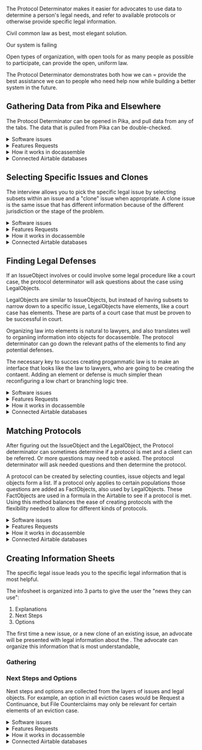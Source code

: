 The Protocol Determinator makes it easier for advocates to use data to determine a person's legal needs, and refer to available protocols or otherwise provide specific legal information.

Civil common law as best, most elegant solution.

Our system is failing 

Open types of organization, with open tools for as many people as possible to participate, can provide the open, uniform law.

The Protocol Determinator demonstrates both how we can = provide the best assistance we can to people who need help now while building a better system in the future.

## Gathering Data from Pika and Elsewhere

The Protocol Determinator can be opened in Pika, and pull data from any of the tabs.  The data that is pulled from Pika can be double-checked.

<details>
	<summary>Software issues</summary>
	
###### Software issues
	1. Get data from related parties to the case
	   * link to issues
	2. Add in explanation about 1 and 0 as True and False
	   * link to issues
</details>

<details>
	<summary>Features Requests</summary>
	
###### Features Requests
	1. Pull in data from other sources
	   2. Court dockets
	   3. Property lists
	1. Add tab for protocol determinator
	   
</details>

<details>
	<summary>How it works in docassemble</summary>
	
<br>	
docassemble uses a javascript function to put data from Pika into the fields of a docassemble interview.  Hitting the button at the bottom of the screen brings the data into the docassemble interview.

    ---
    question: Pika Field import
    fields:
      - Address: address
        required: false
      - Case Zip Code: case_zip_code
        required: false
      - Case County: countyAC
        required: false
      - Date Intake Completed: date_intake_completed
        required: false
        datatype: date
      - Hearing Date: hearing_date
        required: false
      - Client Age: client_age
        required: false
        datatype: integer
      - Domestic Violence: domestic_violence
        required: false
      - Sexual Assault: sexual_assault
        required: false
      - Stalking: stalking
        required: false
      - Opposing Party: opposing_party
        required: false
      - Calculated Poverty Rate from Assets Screen: calc_poverty
        required: false
        datatype: number
      - Adjusted Poverty Rate from Liabilities Screen: adj_poverty
        required: false
        datatype: number
      - Minor Children: minor_children
        required: false
        datatype: integer
      - Is applicant receiving any public benefits?: public_benefits
        required: false
      - Problem Code: problem_code
        required: false
      - Special Problem Code: special_problem_code
        required: false
      - Case Number: number
        required: false
    continue button field: pikagathered
    script: |
      <script>
      // address
      document.getElementById('YWRkcmVzcw').value = pika_js["client_address"];
      // Client age
      document.getElementById('Y2xpZW50X2FnZQ').value = pika_js["client_age"];
      // Hearing Date
      document.getElementById('aGVhcmluZ19kYXRl').value = pika_js["date_hearing"];
      // Number
      document.getElementById('bnVtYmVy').value = pika_js["number"];
      // Case County
      document.getElementById('Y291bnR5QUM').value = pika_js["county"];
      // Domestic Violence
      document.getElementById('ZG9tZXN0aWNfdmlvbGVuY2U').value = pika_js["dom_abuse"];
      // Sexual Assault
      document.getElementById('c2V4dWFsX2Fzc2F1bHQ').value = pika_js["sex_assault"];
      // Stalking
      document.getElementById('c3RhbGtpbmc').value = pika_js["stalking"];
      // Date Intake Completed
      document.getElementById('ZGF0ZV9pbnRha2VfY29tcGxldGVk').value = pika_js["completed_date"];
      // Case Zip Code
      document.getElementById('Y2FzZV96aXBfY29kZQ').value = pika_js["case_zip"];
      // Calculated Poverty Rate from Assets Screen
      document.getElementById('Y2FsY19wb3ZlcnR5').value = pika_js["poverty"];
      // Adjusted Poverty Rate from Liabilities Screen
      document.getElementById('YWRqX3BvdmVydHk').value = pika_js["recalc_poverty"];
      // Minor Children
      document.getElementById('bWlub3JfY2hpbGRyZW4').value = pika_js["children"];
      // Is applicant receiving any public benefits?
      document.getElementById('cHVibGljX2JlbmVmaXRz').value = pika_js["public_benefits_recipient"];
      // Problem Code
      document.getElementById('cHJvYmxlbV9jb2Rl').value = pika_js["problem"];
      // Special Problem Code
      document.getElementById('c3BlY2lhbF9wcm9ibGVtX2NvZGU').value = pika_js["sp_problem"];
      
      //this section un-squishes the docassemble interview when embedded in a Pika tab
      // div with dabody class - remove col, add container-fluid
      $(".dabody").removeClass("col");
      $(".dabody").addClass("container-fluid");

      // class span8, replace with container-fluid
      $(".span8").addClass("container-fluid");
      $(".span8").removeClass("span8");

      // id page_content, change container to container-fluid
      $('#page_content').addClass("container-fluid");
      $('#page_content').removeClass("container");
       </script>

    ---

</details>

<details>
	<summary>Connected Airtable databases</summary>
	
<br>	
This section is not directly connected to Airtable, but the Pika variables collected here are listed in the [facts table of the Legal Objects Library](https://airtable.com/shromaQ1J1QXNO5n2).	
    
    
</details>

## Selecting Specific Issues and Clones

The interview allows you to pick the specific legal issue by selecting subsets within an issue and a "clone" issue when appropriate.  A clone issue is the same issue that has different information because of the different jurisdiction or the stage of the problem.

<details>
	<summary>Software issues</summary>
	
###### Software issues
	1. Get data from related parties to the case
	   * link to issues
	2. Add in explanation about 1 and 0 as True and False
	   * link to issues
</details>

<details>
	<summary>Features Requests</summary>
	
###### Features Requests
	1. Pull in data from other sources
	   2. Court dockets
	   3. Property lists
	   
</details>

<details>
	<summary>How it works in docassemble</summary>
	
<br>	
The interview needs to complete apps.issues, a list of

The first issue - the "Top" issue - is added automatically.  This is the issue object for all types of legal objects, with subsets like "Housing", "Family".  We can add the 'Top' issue by using the issue2aid dictionary in the LegalObjectsLibrary_dictionary.yml.

	---
	code: |
	  app.issues.there_are_any = True
	---
	code: |
	  app.issues[0].a_id = issues2aid['Top']
	---
	
	---
	code: |
	  app.issues[i].a_id
	  app.issues[i].no_more_preclones
	  app.issues[i].question_code_needed
	  app.issues[i].complete = True
	---
	code: |
	  app.issues.there_are_any = True
	---
	code: |
	  app.issues[0].a_id = issues2aid['Top']
	---
	question:
	  - Pick:  app
	---
	question: ${ app.issues.complete_elements().last().title }
	fields:
	  - Pick any applicable subset: app.issues[i].a_id
    code: app.issues.complete_elements().last().question_code
	under:
	comment: |
	  This question sets the .a_id attribute for a new issue, which is the first attribute sought when adding a new IssueObject.  The question uses the .subsets attribute of the last IssueObject (a list of Airtable ids of IssueObjects)
	  The question also lets the user choose "None" or "Other".  Choosing "Other" will require the user to name the other IssueObject.
	  Users can also edit the current IssueObject,
	---
	code: |
	  if app.issues[i].a_id == "None":
    app.issues[i].question_code_needed = False
    app.issues[i].no_more_preclones = True
	  elif x.a_id == "Other":
    app.issues[i].new_object_added
	  else:
    app.issues[i].get_issue_from_aid()
	---
	code: |
	  app.issues[i].question_code = list()
	  for issue_id in api.issues[i].subsets:
    tempdict = dict()
    tempdict[issue_id] = aid2issues[issue_id]
    app.issues[i].question_code.append(tempdict)
	  app.issues[i].question_code.append({"None":"None"})
	  app.issues[i].question_code.append({"Other":"Other"})
	---
	---
	question:
	continue button field: x.new_object_added
	---
	code: |
	  number_of_preclones = len(app.issues[i].preclones)
	  if number_of_preclones == 0:
    app.issues[i].no_more_preclones = True
	  else:
    app.issues[i].clone_from_aid(clone_aid+
    reconsider('number_of_preclones')
	---
	question:
	fields:
	  - Attached, existing or new clone: app.issues[i].new_clone
    
	  - Attached clone: app.issues[i].clone_aid
	  - Existing clone: app.issues[i].existing_clone
	  - New clone:
	comment: |
	  
	---
	if: app.issues[i].existing_clone
	code: |
	  update_clone_list
	  create_new_clone
	  
	  

</details>

<details>
	<summary>Connected Airtable databases</summary>
	
<br>	
Issue Objects are in the LegalObjectLibrary base in the issues tab. [Here is a viewy]().	
    
    
</details>


## Finding Legal Defenses

If an IssueObject involves or could involve some legal procedure like a court case, the protocol determinator will ask questions about the case using LegalObjects.

LegalObjects are similar to IssueObjects, but instead of having subsets to narrow down to a specific issue, LegalObjects have elements, like a court case has elements.  These are parts of a court case that must be proven to be successful in court.

Organizing law into elements is natural to lawyers, and also translates well to organiing information into objects for docassemble.  The protocol determinator can go down the relevant paths of the elements to find any potential defenses.

The necessary key to succes creating progammatic law is to make an interface that looks like the law to lawyers, who are going to be creating the contaent.  Adding an element or defense is much simpler thean reconfiguring a low chart or branching logic tree.

<details>
	<summary>Software issues</summary>
	
###### Software issues
	1. Get data from related parties to the case
	   * link to issues
	2. Add in explanation about 1 and 0 as True and False
	   * link to issues
</details>

<details>
	<summary>Features Requests</summary>
	
###### Features Requests
	1. Pull in data from other sources
	   2. Court dockets
	   3. Property lists
	   
</details>

<details>
	<summary>How it works in docassemble</summary>
	
<br>	
The app.legal_objects DAList is first populated by any Legal Objects associated with an IssueObject that was selected.

	code: |
	  for issue in app.issues:
		if hasattr(issue,'legalObjects'):
		  for legOb in issue.legalObjects:
		    app.legal_objects.append(legob_from_a_id(legOb))
	  app.legal_objects.gathered = True
	comment: |
	  Adds LegalObjects to issues
	---

	---
	generic object: LegalObject
	sets: x.legal_elements
	code: |
	  x.initializeAttribute('legal_elements',LegalObjectList.using(object_type=LegalObject, auto_gather = False))
	  for atid in x.elementslist:
		tempobject = legob_from_a_id(atid)
		if tempobject.active:
		  x.legal_elements.append(tempobject,set_instance_name=True)
	  x.legal_elements.gathered = True
	comment: |
	  Adds LegalObjects to LegalObjects.  This is where I need to add something to screen out some LegalObjects.  LegalObjects can have a condition and only be added if that condition is true.  So for Corporate Plaintiff would have as a factObject whether the Plaintiff was a fictitious name.  Each of the elements of Corporate Plaintiff should only be added as a legal element if the Plaintiff is a fictitious name.  The Grounds legalObject has a factObject what the stated grounds in the complaint.  Each of the elements can have a condition that only adds the elements for their case - the Nonpayment LegalObject will have a condition [grounds_in_the_complaint="Nonpayment"]
	  So do I need an exec command here
	---
	code: |
	  if not defined('used_defenses'):
		used_defenses = list()
	---
	generic object: LegalObject
	code: |
	  if x.more_clones == "No_More_Clones":
		if not hasattr(x, 'factslist'):
		  if x.legal_elements.ismet:
		    x.ismet = True
		  else:
		    x.ismet = False
		else:
		  if x.facts_elements_interaction == "factsANDelements":
		    if not x.facts.ismet:
		      x.ismet = x.facts.ismet
		    else:
		      if x.legal_elements.ismet:
		        x.ismet = True
		      else:
		        x.ismet = False
		  elif x.facts_elements_interaction == "factsORelements":
		    if x.facts.ismet:
		      x.ismet = True
		    else:
		      if x.legal_elements.ismet:
		        x.ismet = True
		      else:
		        x.ismet = False
		  else:
		    x.ismet = x.facts.ismet
	  else:
		reconsider('x.more_clones')
	  if defined('x.defensename') and x.ismet is not None:
		setattr(app.case,x.defensename,x.ismet)
		used_defenses.append(x.defensename)
	comment: |
	  The interview determines whether LegalObjects are "met", meaning that the LegalObject is True if it helps the Plaintiff win the type of case associated with the top-level LegalObject.
	  First, it is checked whether there are any clones of the LegalObject.  A clone is the same legal issue with different rules because of a different jurisdiction or type of housing.
	  Next, it checks whether "facts", which is a list of FactObjects, is "met".  It checks this by prompting a FactObject question, and then using the response in a formula, as described in that block.
	  Facts are checked first for two reasons.  First, if a LegalObject has both FactObjects and other LegalObjects as elements, it means that each of the element LegalObjects require that FactObject to be a certain answer.  For example, the Corporate Plaintiff has a FactObject about whether the Plaintiff is a corporation.  If the Plaintiff is not a corporation, then the "facts" is met, and the LegalObjects shouldn't be checked.  Right now, it doesn't work this way - if the facts.ismet = False, then the legalObject is false, and it won't need to ask the other questions.  (What about the situation where a fact object might be cuz of a defense (defense that there is no notice) but if there is notice, then these other defenses should be checked.
	  Second, LegalObjects that are elements of a LegalObject with a FactObject may be conditioned on how that FactObject question is answered.  For example, Grounds has a FactObject of grounds_listed_in_complaint.  After asking what grounds are listed in the complaint, the LegalObjects are only relevant if the grounds listed.  So if the grounds is "Nonpayment", only the Nonpayment LegalObject will be relevant, and the Rule Violations are nto relevant (meaning they can be marked .ismet - .ismet includes not being relevant.)
	  So I have to make it so that if in Corporate Plaintiff, is_fictitious_name = False evaluates to True, and the legal objects are not needed and the legal object is not added to defense.  If is_fictitious_name = True, the fact formula evaluates to False and the legal objects are not needed.
	  In the case of Grounds, the fact_formula should always evaluate to False, so the legalObjects are always evaluated
	  In a "final" LegalObject, where there are no elements, then if there is a defense, facts.ismet should be False, and then the legalobject would be False.
	---
	generic object: LegalObjectList
	code: |
	  counter = 0
	  for legalobject in x:
		if legalobject.ismet or legalobject.ismet is None:
		  counter += 1
	  if counter == len(x):
		x.ismet = True
	  else:
		x.ismet = False
	comment: |
	  This section determines if an legal object is "met" by seeing if each of the legal objects in the elements fields are met.  
	---
	generic object: LegalObject
	sets: 
	  - x.facts
	code: |
	  if hasattr(x,'factslist'):
		x.facts.there_are_any = True
		for fid in x.factslist:
		  x.facts.append(fact_from_a_id(fid),set_instance_name=True)
		  if hasattr(x,'explanationifnotmet'):
		    x.facts.explanationifnotmet = x.explanationifnotmet
		x.facts.there_is_another = False
	  else:
		x.facts.there_are_any = False
	comment: |
	  This section adds fact objects to a legal object from the AirTable.  I think I need to add in something to screen for active fact objects.
	---
	generic object: FactObjectList
	code: |
	  x.factsgathered
	  exec(x.fact_formula)
	  x.ismet = facts_are_met()
	comment: |
	  The formula in the AirTable is called, which looks for the definition of the variables in the formula.  Is it even necessary to have the facts as children.  A sample fact_formula looks like this
	  def facts_are_met():
		if notice_exists and notice_attached_to_complaint:
		  return True
		else:
		  return False
	  So are the variables in the fact_formula set, in this case "notice_exists" and "notice_attached_to_complaint".  If that is the case, then I can put things like that in the fact_formula and still just evaluate to True/False.  But what does True or False mean for something like Corporate_Plaintiff?  The LegalObject should be True if the Plaintiff is either not a corporation or if all the legal objects are met.  So the fact_formula should evaluate to True if the Plaintiff is not a corporation, and to False if
	---
	generic object: FactObjectList
	sets: x[0]
	question:  ${ x.label }
	subquestion: |
	  ${ x.explanation }
	  
	  ${ x.question }

	  % if hasattr(x,'html'):
	  ${ x.html }
	  % endif

	  
	fields:
	  code: x.questioncode()
	continue button field: x.factsgathered
	comment: |
	  The question for facts - the explanation are set by tables in the AirTable 

	---
	generic object: FactObjectList
	code: |
	  if defined('finish_questions'):
		x.factsgathered = True
	---
	code: |
	  app.match_dict.new(protocols.keys())
	  for protokey in protocols.keys():
		app.match_dict[protokey].qualify_sentence = protocols[protokey].qualify_sentence
		for sfkey in protocols[protokey].keys():
		  if not set(protocols[protokey][sfkey]).isdisjoint(set(app.specific_factors[sfkey])):
		    app.match_dict[protokey][sfkey] = True
		  else:
		    app.match_dict[protokey][sfkey] = False
		    app.match_dict[protokey].gathered = True
		    break
		app.match_dict[protokey].gathered = True
	  app.match_dict.gathered = True
	comment: |
	  This section determines if each requirement in the protocol is satisfied by seeing if there is any overlap between the protocol's set of airtable ids in protocols['HCED1a']['County'] with the set of AirTable ids from the same table in specific_factors['County'].  If there is an overlap (or not disjoint), then it will set match_dict['HCED1a']['County'] to True.  A block below with then see if the all of the factors in match_dict['HCED1a'] are true.
	---
	generic object: Protocol
	code: |
	  exec(x.qualify_sentence)
	  x.qualify = qualify()
	comment: |
	  This section runs the qualify_sentence from the Protocols table, which will look something like this:
	  
	  def qualify():
		if date_of_hearing > date_intake_completed.plus(days=3):
		  if domestic_violence or sexual_assault or stalking:
		    return 1
		  elif disability_household_member:
		    return 1
		  else:
		    return 0
		else:
		  return 0
		
	  The formula statement uses FactObject variable names and causes the interview to ask questions to define those variables.  Why does this one use "Good" or "Bad"?  That's obviously a mistake.  The next block tests to see if it is equal to 1.  So this protocol will never "qualify".
	---
	generic object: LegalObject
	code: |
	  if hasattr(x,'clones') and len(x.clones) > 0:
		x.clone_from_a_id(x.clone_legob, x.clone_name)
		if hasattr(x,'clones') and len(x.clones) > 0:
		  x.more_clones = "May_Be_More_Clones"
		else:
		  x.more_clones = "No_More_Clones"
	  else:
		x.more_clones = "No_More_Clones"
	comment: |
	  Checks to see if there are clones.  If there are, a LegalObject method is used to update the current LegalObject, by replacing any of the information fields when that information field is not blank in the clone object.
	  Because the object is updated, it can check clones again.  The clones field will always change, because the clone will not appear in the clones field.  So it checks to see if there are clones.  x.more_clones is called in the .ismet evaluation block, and if x.more_clones is not equal to "No_More_Clones", then x.more_clones gets reconsidered, forcing it to come back to this block.

	---
	generic object: LegalObject
	sets: x.clone_legob
	code: |
	  for key, value in x.clones.iteritems():
		x.clone_name = key
		clone_temp_list = list()
		for clone_lo_id in value:
		  clone_type_id = get_clone_type(clone_lo_id,key)
		  if clone_type_id in app.specific_factors[key]:
		    x.clone_legob = clone_lo_id
	comment: |
	  This sets a variable need for clone_from_a_id.  x.clone_legob is the Airtable id for the clone legal object.  The clones attribute of legal object is a set of Airtable ids of clones, which are also in the legal objects table.  However, to pick which clone is appropriate, the user will pick the name of the clone.  The clone legal object will be something like "Notice Public Housing", but the user should pick from a list with labels like "Public Housing".  In addition, the user may have already set "Public Housing" as a specific factor, but that will be set as a specific factor, and not as the name of that clone.  So this table checks each of the 
	  This just picks the last clone in x.clones.

	---
</details>

<details>
	<summary>Connected Airtable databases</summary>
	
<br>	
Issue Objects have a field legalObjects, which is a list of Airtable ids of rows in the legalobjects tab.

Legal Objects are in the LegalObjectLibrary base in the legalobjects tab. [Here is a viewy]().	
    
    
</details>


## Matching Protocols

After figuring out the IssueObject and the LegalObject, the Protocol determinator can sometimes determine if a protocol is met and a client can be referred.  Or more questions may need tob e asked.  The protocol determinator will ask needed questions and then determine the protocol.

A protocol can be created by selecting counties, issue objects and legal objects form a list.  If a protocol only applies to certain populations those questions are added as FactObjects, also used by LegalObjects.  These FactObjects are used in a formula in the Airtable to see if a protocol is met.  Using this method balances the ease of creating protocols with the flexibility needed to allow for different kinds of protocols.

<details>
	<summary>Software issues</summary>
	
###### Software issues
1. Opposing_Parties are asked even if there is no matching zip code.
	
</details>

<details>
	<summary>Features Requests</summary>
	
###### Features Requests
1. Make a docassemble interview to input protocols
2. Automatically make referral letter if protocol determined
1. Make no-code system to create formula in docassemble interview
	   
</details>

<details>
	<summary>How it works in docassemble</summary>
	
<br>	
Protocols are inputted at the beginning

	---
	code: |
	  protocols = protocols_from_airtable()
	comment: |
	  Creates the protocol from a function.
	---
	code: |
	  list_of_clones = ['TypeOfHousing','Jurisdiction','Stage']
	  for issue in app.issues:
		if hasattr(issue,'cloned'):
		  for field_name in list_of_clones:
		    if field_name in issue.cloned:
		      app.specific_factors[field_name].add(issue.cloned[field_name])
		      app.specific_factors[field_name].gathered = True
		else:
		  if defined('issue.a_id'):
		    app.specific_factors['issues'].add(issue.a_id)
		  else:
		    app.specific_factors['issues'].add(issue.name)
		  app.specific_factors['issues'].gathered = True
	  if len(app.legal_objects) > 0:
		for legob in app.legal_objects:
		  temp_set2 = legob.nested_add()
		  for ts in temp_set2:
		    app.specific_factors['legalObjects'].add(ts)
		    app.specific_factors['legalObjects'].gathered = True
	  app.specific_factors.gathered = True
	comment: |
	  For LegalIssues, picking a "clone" means adding a new LegalIssue to the list of legalIssues, app.issues.  This issue will be a duplicate of the first one, with fields changed as needed due to the specific factor (i.e. changing advice and elements for notice defenses in public housing).  Two fields will always be different between the original legalIssue and the clone legalIssue - the name of the clone will be removed from the x.clones attribute, and the name of the type of clone will be added to x.cloned.  So if the original legalIssue's x.clones was ['TypeOfHousing','County'], then the TypeOfHousing clone's x.clones sould be ['County'].  In addition, the clone's attribute x.cloned, which is a dictionary, has a new key:value added - the key is the name of the specific factor and the value is a set of the AirTable ids for the user's input for those factors.  For example, x.cloned['TypeOfHousing'] would be a set including the AirTable id for Public Housing.  
	  This is a set because there should be levels in these categories.  There needs to be a way to pick "Subsidized Housing", "Multifamily", and "221(d)(3)".  I haven't made the question to pick multiple levels in specific factors yet.  
	  So the first section makes sure any of the factors recorded in the x.cloned attribute is transferred to the app.specific_factors dictionary, to prevent questions from being repeated.
	  The second section adds legalObjects to app.specific_factors.  Because app.legal_objects is not a set of AirTable ids or IssueObjects, a function is needed to recursively go through the legalObjects and add them to the list if ".ismet" is not True.  In addition, if ".ismet" is not True, then the same function will run on any elements that legal issue has.  I think this is done after all the legalObjects are gathered, so I don't think it matters that this ignores FactObjects.
	---
	generic object: Protocol
	code: |
	  if x.all_true() and x.qualify == 1:
		x.match = True
	  else:
		x.match = False 
	comment: |
	  This is used in .match_dict, which is like a copy of protocols, except .match_dict['HCED1a']['County'] equals either true or false, while protocols['HCED1a']['County']  would be a set of AirTable ids for records in County.  This block sets the attribute .match for the Protocol (which is .match_dict['HCED1a'] to be either true or false.  Despite protocols also using Protocol, there won't be any reason why protocol['HCED1a'].match will ever be sought.
	  Tests to see if all of the factors of a Protocol are met.  .protocols is a dictionary with keys set as the names of specific protocols, like HCED2.  The values of the dictionary are sets of factors.
	  .all_true() is a function from .legal, I believe.
	---
	generic object: SFDict
	code: |
	  x[i].sfql = get_sfql(i)
	  x[i].there_are_any = True
	comment: |
	  Uses a function to create .sfql or Specific Factors Question List.  This creates the list of dictionaries, with the key being an AirTable id for an item in the table with the name of the factor, and the value being the name of that item from the table.  get_sfql (which takes a key from the specific_factors dictionary, which is a name of a table like County or issues) also can add help: and default:, using values from the factor table.
	  I think I need to create ways to narrow down the specific factors that could be pulled up.  I think I will have to do that in the .py file.
	---
	generic object: SFDict
	code: |
	  if defined('case') and defined('case.housing_type'):
		x['TypeOfHousing'].new_item = TypeOfHousing2aid[case.housing_type]
	---
	generic object: SFDict
	code: |
	  if defined('countyAC'):
		x['County'].new_item = County2aid[countyAC]
	---
	generic object: SFDict
	question: ${ i }
	fields: 
	  - no label: x[i].new_item
		datatype: combobox
		code: x[i].sfql
	comment: |
	  This question asks the user to pick from choices of a specific factor, for example, the question "TypeOfHousing" will ask the user to pick from "Private", "Public"
	  .specific_factors is a dictionary of sets.  Each key of the dictionary is the name of a factor needed to determine if a protocol is appropriate, like "County" or "issues".  The value is a set containing AirTable ids for records in a table with the same name as the issue, so the table in the AirTable named County or issues for the earlier examples.  The .sfql
	---
	generic object: SFDict
	code: |
	  x[i].there_is_another = False
	comment: |
	  WHAT DOES THIS DO?? Why isn't this 
	---


</details>

<details>
	<summary>Connected Airtable databases</summary>
	
<br>	
Protocols are in the LegalObjectLibrary base in the protocols tab. [Here is a viewy]().	
    
    
</details>



## Creating Information Sheets

The specific legal issue leads you to the specific legal information that is most helpful.

The infosheet is organized into 3 parts to give the user the "news they can use":

1. Explanations
1. Next Steps
1. Options



The first time a new issue, or a new clone of an existing issue, an advocate will be presented with legal information about the .  The advocate can organize this information that is most understandable, 

### Gathering

### Next Steps and Options

Next steps and options are collected from the layers of issues and legal objects.  For example, an option in all eviction cases would be Request a Continuance, but File Counterclaims may only be relevant for certain elements of an eviction case.


<details>
	<summary>Software issues</summary>
	
###### Software issues
	1. Get data from related parties to the case
	   * link to issues
	2. Add in explanation about 1 and 0 as True and False
	   * link to issues
</details>

<details>
	<summary>Features Requests</summary>
	
###### Features Requests
	1. Send notification to advocate when there is an issue that isn't completed
	   
</details>

<details>
	<summary>How it works in docassemble</summary>
	
<br>	
The interview needs to complete apps.issues, a list of

The first issue - the "Top" issue - is added automatically.  This is the issue object for all types of legal objects, with subsets like "Housing", "Family".  We can add the 'Top' issue by using the issue2aid dictionary in the LegalObjectsLibrary_dictionary.yml.

	---
	code: |
	  app.issues.there_are_any = True
	---
	code: |
	  app.issues[0].a_id = issues2aid['Top']
	---

</details>

<details>
	<summary>Connected Airtable databases</summary>
	
<br>	
Issue Objects are in the LegalObjectLibrary base in the issues tab. [Here is a viewy]().	
    
    
</details>

